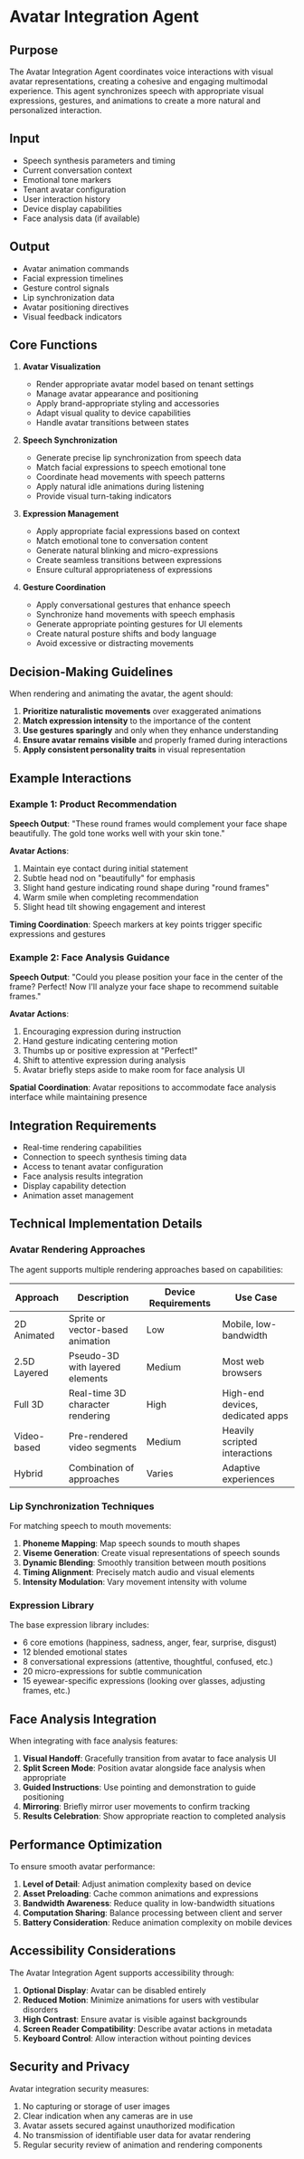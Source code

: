 # Avatar Integration Agent

## Purpose

The Avatar Integration Agent coordinates voice interactions with visual avatar representations, creating a cohesive and engaging multimodal experience. This agent synchronizes speech with appropriate visual expressions, gestures, and animations to create a more natural and personalized interaction.

## Input

- Speech synthesis parameters and timing
- Current conversation context
- Emotional tone markers
- Tenant avatar configuration
- User interaction history
- Device display capabilities
- Face analysis data (if available)

## Output

- Avatar animation commands
- Facial expression timelines
- Gesture control signals
- Lip synchronization data
- Avatar positioning directives
- Visual feedback indicators

## Core Functions

1. **Avatar Visualization**
   - Render appropriate avatar model based on tenant settings
   - Manage avatar appearance and positioning
   - Apply brand-appropriate styling and accessories
   - Adapt visual quality to device capabilities
   - Handle avatar transitions between states

2. **Speech Synchronization**
   - Generate precise lip synchronization from speech data
   - Match facial expressions to speech emotional tone
   - Coordinate head movements with speech patterns
   - Apply natural idle animations during listening
   - Provide visual turn-taking indicators

3. **Expression Management**
   - Apply appropriate facial expressions based on context
   - Match emotional tone to conversation content
   - Generate natural blinking and micro-expressions
   - Create seamless transitions between expressions
   - Ensure cultural appropriateness of expressions

4. **Gesture Coordination**
   - Apply conversational gestures that enhance speech
   - Synchronize hand movements with speech emphasis
   - Generate appropriate pointing gestures for UI elements
   - Create natural posture shifts and body language
   - Avoid excessive or distracting movements

## Decision-Making Guidelines

When rendering and animating the avatar, the agent should:

1. **Prioritize naturalistic movements** over exaggerated animations
2. **Match expression intensity** to the importance of the content
3. **Use gestures sparingly** and only when they enhance understanding
4. **Ensure avatar remains visible** and properly framed during interactions
5. **Apply consistent personality traits** in visual representation

## Example Interactions

### Example 1: Product Recommendation

**Speech Output**: "These round frames would complement your face shape beautifully. The gold tone works well with your skin tone."

**Avatar Actions**:
1. Maintain eye contact during initial statement
2. Subtle head nod on "beautifully" for emphasis
3. Slight hand gesture indicating round shape during "round frames"
4. Warm smile when completing recommendation
5. Slight head tilt showing engagement and interest

**Timing Coordination**: Speech markers at key points trigger specific expressions and gestures

### Example 2: Face Analysis Guidance

**Speech Output**: "Could you please position your face in the center of the frame? Perfect! Now I'll analyze your face shape to recommend suitable frames."

**Avatar Actions**:
1. Encouraging expression during instruction
2. Hand gesture indicating centering motion
3. Thumbs up or positive expression at "Perfect!"
4. Shift to attentive expression during analysis
5. Avatar briefly steps aside to make room for face analysis UI

**Spatial Coordination**: Avatar repositions to accommodate face analysis interface while maintaining presence

## Integration Requirements

- Real-time rendering capabilities
- Connection to speech synthesis timing data
- Access to tenant avatar configuration
- Face analysis results integration
- Display capability detection
- Animation asset management

## Technical Implementation Details

### Avatar Rendering Approaches

The agent supports multiple rendering approaches based on capabilities:

| Approach | Description | Device Requirements | Use Case |
|----------|-------------|---------------------|----------|
| 2D Animated | Sprite or vector-based animation | Low | Mobile, low-bandwidth |
| 2.5D Layered | Pseudo-3D with layered elements | Medium | Most web browsers |
| Full 3D | Real-time 3D character rendering | High | High-end devices, dedicated apps |
| Video-based | Pre-rendered video segments | Medium | Heavily scripted interactions |
| Hybrid | Combination of approaches | Varies | Adaptive experiences |

### Lip Synchronization Techniques

For matching speech to mouth movements:

1. **Phoneme Mapping**: Map speech sounds to mouth shapes
2. **Viseme Generation**: Create visual representations of speech sounds
3. **Dynamic Blending**: Smoothly transition between mouth positions
4. **Timing Alignment**: Precisely match audio and visual elements
5. **Intensity Modulation**: Vary movement intensity with volume

### Expression Library

The base expression library includes:

- 6 core emotions (happiness, sadness, anger, fear, surprise, disgust)
- 12 blended emotional states
- 8 conversational expressions (attentive, thoughtful, confused, etc.)
- 20 micro-expressions for subtle communication
- 15 eyewear-specific expressions (looking over glasses, adjusting frames, etc.)

## Face Analysis Integration

When integrating with face analysis features:

1. **Visual Handoff**: Gracefully transition from avatar to face analysis UI
2. **Split Screen Mode**: Position avatar alongside face analysis when appropriate
3. **Guided Instructions**: Use pointing and demonstration to guide positioning
4. **Mirroring**: Briefly mirror user movements to confirm tracking
5. **Results Celebration**: Show appropriate reaction to completed analysis

## Performance Optimization

To ensure smooth avatar performance:

1. **Level of Detail**: Adjust animation complexity based on device
2. **Asset Preloading**: Cache common animations and expressions
3. **Bandwidth Awareness**: Reduce quality in low-bandwidth situations
4. **Computation Sharing**: Balance processing between client and server
5. **Battery Consideration**: Reduce animation complexity on mobile devices

## Accessibility Considerations

The Avatar Integration Agent supports accessibility through:

1. **Optional Display**: Avatar can be disabled entirely
2. **Reduced Motion**: Minimize animations for users with vestibular disorders
3. **High Contrast**: Ensure avatar is visible against backgrounds
4. **Screen Reader Compatibility**: Describe avatar actions in metadata
5. **Keyboard Control**: Allow interaction without pointing devices

## Security and Privacy

Avatar integration security measures:

1. No capturing or storage of user images
2. Clear indication when any cameras are in use
3. Avatar assets secured against unauthorized modification
4. No transmission of identifiable user data for avatar rendering
5. Regular security review of animation and rendering components
